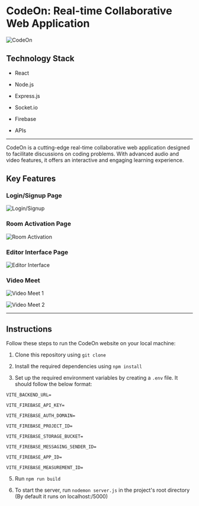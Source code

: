   

# CodeOn: Real-time Collaborative Web Application

  

![CodeOn](https://user-images.githubusercontent.com/76893116/185206393-101abb1b-8a0f-4aa7-8ea4-c48c3a7ba57e.png)

  

## Technology Stack

- React

- Node.js

- Express.js

- Socket.io

- Firebase

- APIs

  

---

  

CodeOn is a cutting-edge real-time collaborative web application designed to facilitate discussions on coding problems. With advanced audio and video features, it offers an interactive and engaging learning experience.

  

## Key Features

  

### Login/Signup Page

  

![Login/Signup](https://user-images.githubusercontent.com/76893116/185209075-2c6a9117-e54e-4c89-bec0-a21f8dcc23af.png)

  

### Room Activation Page

  

![Room Activation](https://user-images.githubusercontent.com/76893116/185209360-ac461e93-1793-45db-95d1-64e26a7163c0.png)

  

### Editor Interface Page

  

![Editor Interface](https://user-images.githubusercontent.com/76893116/185210384-f972f663-6cf4-4073-8967-917d1f2d59a5.png)

  

### Video Meet

  

![Video Meet 1](https://user-images.githubusercontent.com/76893116/185211014-1ead314e-cf16-48ce-8375-8abfd30e7ba7.png)

  

![Video Meet 2](https://user-images.githubusercontent.com/76893116/185211278-ef9bd7c6-3117-4c04-8ce4-4e6db8281394.png)

  

---

  

## Instructions

  

Follow these steps to run the CodeOn website on your local machine:

  

1. Clone this repository using `git clone`

2. Install the required dependencies using `npm install`

3. Set up the required environment variables by creating a `.env` file. It should follow the below format:

`VITE_BACKEND_URL=`

`VITE_FIREBASE_API_KEY=`

`VITE_FIREBASE_AUTH_DOMAIN=`

`VITE_FIREBASE_PROJECT_ID=`

`VITE_FIREBASE_STORAGE_BUCKET=`

`VITE_FIREBASE_MESSAGING_SENDER_ID=`

`VITE_FIREBASE_APP_ID=`

`VITE_FIREBASE_MEASUREMENT_ID=`
  

5. Run `npm run build`

6. To start the server, run `nodemon server.js` in the project's root directory (By default it runs on localhost:/5000)